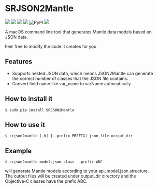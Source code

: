 # SRJSON2Mantle

![](https://img.shields.io/badge/build-passing-brightgreen.svg)
![](https://img.shields.io/pypi/status/SRJSON2Mantle.svg)
![](https://img.shields.io/pypi/pyversions/SRJSON2Mantle.svg)
![](https://img.shields.io/badge/license-MIT-green.svg)
![PyPI](https://img.shields.io/pypi/v/SRJSON2Mantle.svg)
![](https://img.shields.io/badge/language-python-orange.svg)

A macOS command line tool that generates Mantle data models based on JSON data.

Feel free to modify the code it creates for you.

## Features

- Supports nested JSON data, which means JSON2Mantle can generate the correct number of classes that the JSON file contains.
- Convert field name like var_name to varName automatically.

## How to install it
```
$ sudo pip install SRJSON2Mantle
```

## How to use it
```
$ srjson2mantle [-h] [--prefix PREFIX] json_file output_dir
```

## Example
```
$ srjson2mantle model.json class --prefix ABC
```

will generate Mantle models according to your api_model.json structure. The output files will be created under output_dir directory and the Objective-C classes have the prefix ABC.
